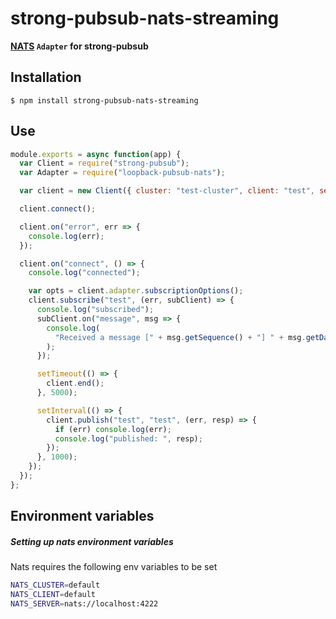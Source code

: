 # strong-pubsub-nats-streaming

**[NATS](https://nats.io/) `Adapter` for strong-pubsub**

## Installation

```
$ npm install strong-pubsub-nats-streaming
```

## Use

```js
module.exports = async function(app) {
  var Client = require("strong-pubsub");
  var Adapter = require("loopback-pubsub-nats");

  var client = new Client({ cluster: "test-cluster", client: "test", server: "nats://localhost:4222" }, Adapter);

  client.connect();

  client.on("error", err => {
    console.log(err);
  });

  client.on("connect", () => {
    console.log("connected");

    var opts = client.adapter.subscriptionOptions();
    client.subscribe("test", (err, subClient) => {
      console.log("subscribed");
      subClient.on("message", msg => {
        console.log(
          "Received a message [" + msg.getSequence() + "] " + msg.getData()
        );
      });

      setTimeout(() => {
        client.end();
      }, 5000);

      setInterval(() => {
        client.publish("test", "test", (err, resp) => {
          if (err) console.log(err);
          console.log("published: ", resp);
        });
      }, 1000);
    });
  });
};
```

## Environment variables

##### Setting up nats environment variables

Nats requires the following env variables to be set

```sh
NATS_CLUSTER=default
NATS_CLIENT=default
NATS_SERVER=nats://localhost:4222
```